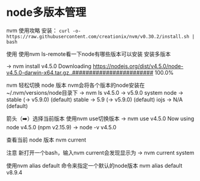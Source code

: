 # node多版本管理
 nvm 使用攻略
安装：
`curl -o- https://raw.githubusercontent.com/creationix/nvm/v0.30.2/install.sh | bash`

使用
使用nvm ls-remote看一下node有哪些版本可以安装
安装多版本

→ nvm install v4.5.0 Downloading https://nodejs.org/dist/v4.5.0/node-v4.5.0-darwin-x64.tar.gz..######################## 100.0%


nvm 轻松切换 node 版本
nvm会将各个版本的node安装在~/.nvm/versions/node目录下
→ nvm ls
         v4.5.0
->       v5.9.0
         system
node -> stable (-> v5.9.0) (default)
stable -> 5.9 (-> v5.9.0) (default)
iojs -> N/A (default)

箭头（➡️）选择当前版本
使用nvm use切换版本
→ nvm use v4.5.0
Now using node v4.5.0 (npm v2.15.9)
→ node -v
v4.5.0


查看当前 node 版本
nvm current

注意
新打开一个bash，输入nvm current会发现显示为
→ nvm current
system

使用nvm alias default <version>命令来指定一个默认的node版本
       nvm alias default v8.9.4
